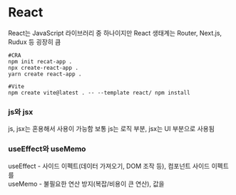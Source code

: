 <h1><a src="https://ko.legacy.reactjs.org/">React</a></h1>

React는 JavaScript 라이브러리 중 하나이지만 React 생태계는 Router, Next.js, Rudux 등 굉장히 큼<br>

```
#CRA
npm init recat-app .
npx create-react-app .
yarn create react-app .

#Vite
npm create vite@latest . -- --template react/ npm install
```

<h3>js와 jsx</h3>
js, jsx는 혼용해서 사용이 가능함 보통 js는 로직 부분, jsx는 UI 부분으로 사용됨


<h3>useEffect와 useMemo</h3>
useEffect - 사이드 이펙트(데이터 가져오기, DOM 조작 등), 컴포넌트 사이드 이펙트를<br>
useMemo - 불필요한 연산 방지(복잡/비용이 큰 연산), 값을<br>

